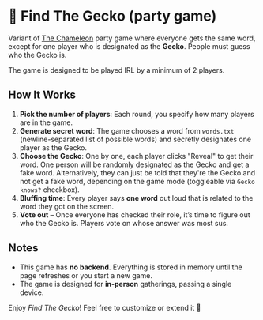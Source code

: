 # 🦎 Find The Gecko (party game)

Variant of [The Chameleon](https://en.wikipedia.org/wiki/The_Chameleon_(party_game)) party game where everyone gets the same word, except for one player who is designated as the **Gecko**. People must guess who the Gecko is.

The game is designed to be played IRL by a minimum of 2 players.

## How It Works
1. **Pick the number of players**: Each round, you specify how many players are in the game.  
2. **Generate secret word**: The game chooses a word from `words.txt` (newline-separated list of possible words) and secretly designates one player as the Gecko.  
3. **Choose the Gecko**: One by one, each player clicks "Reveal" to get their word. One person will be randomly designated as the Gecko and get a fake word. Alternatively, they can just be told that they're the Gecko and not get a fake word, depending on the game mode (toggleable via `Gecko knows?` checkbox).
4. **Bluffing time**: Every player says **one word** out loud that is related to the word they got on the screen.
4. **Vote out** – Once everyone has checked their role, it’s time to figure out who the Gecko is. Players vote on whose answer was most sus.

## Notes
- This game has **no backend**. Everything is stored in memory until the page refreshes or you start a new game.  
- The game is designed for **in-person** gatherings, passing a single device.  

Enjoy *Find The Gecko*! Feel free to customize or extend it 🦎
